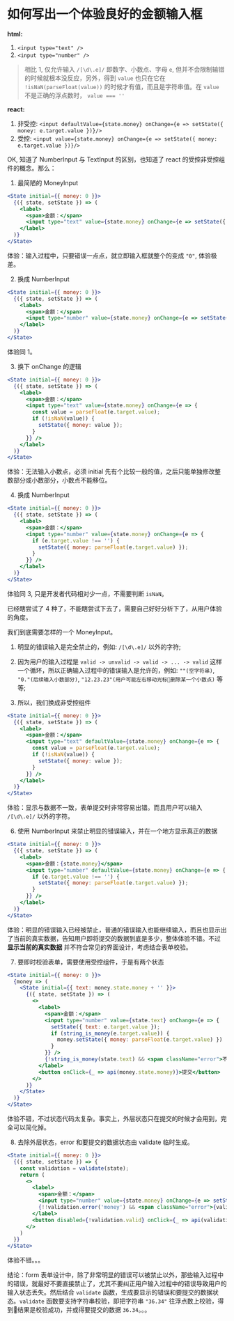 # 如何写出一个体验良好的金额输入框

**html:**
1. `<input type="text" />`
2. `<input type="number" />`
  > 相比 1, 仅允许输入 `/[\d\.e]/` 即数字、小数点、字母 `e`, 但并不会限制输错的时候就根本没反应，另外，得到 `value` 也只在它在 `!isNaN(parseFloat(value))` 的时候才有值，而且是字符串值。在 `value` 不是正确的浮点数时， `value === ''`

**react:**
1. 非受控: `<input defaultValue={state.money} onChange={e => setState({ money: e.target.value })}/>`
2. 受控: `<input value={state.money} onChange={e => setState({ money: e.target.value })}/>`

OK, 知道了 NumberInput 与 TextInput 的区别，也知道了 react 的受控非受控组件的概念。那么：

1. 最简陋的 MoneyInput
```jsx
<State initial={{ money: 0 }}>
  {({ state, setState }) => (
    <label>
      <span>金额：</span>
      <input type="text" value={state.money} onChange={e => setState({ money: parseFloat(e.target.value) || 0 })} />
    </label>
  )}
</State>
```
体验：输入过程中，只要错误一点点，就立即输入框就整个的变成 `"0"`, 体验极差。

2. 换成 NumberInput
```jsx
<State initial={{ money: 0 }}>
  {({ state, setState }) => (
    <label>
      <span>金额：</span>
      <input type="number" value={state.money} onChange={e => setState({ money: parseFloat(e.target.value) || 0 })} />
    </label>
  )}
</State>
```
体验同 1。

3. 换下 onChange 的逻辑
```jsx
<State initial={{ money: 0 }}>
  {({ state, setState }) => (
    <label>
      <span>金额：</span>
      <input type="text" value={state.money} onChange={e => {
        const value = parseFloat(e.target.value);
        if (!isNaN(value)) {
          setState({ money: value });
        }
      }} />
    </label>
  )}
</State>
```
体验：无法输入小数点，必须 initial 先有个比较一般的值，之后只能单独修改整数部分或小数部分，小数点不能移位。

4. 换成 NumberInput
```jsx
<State initial={{ money: 0 }}>
  {({ state, setState }) => (
    <label>
      <span>金额：</span>
      <input type="number" value={state.money} onChange={e => {
        if (e.target.value !== '') {
          setState({ money: parseFloat(e.target.value) });
        }
      }} />
    </label>
  )}
</State>
```
体验同 3, 只是开发者代码相对少一点，不需要判断 `isNaN`。

已经瞎尝试了 4 种了，不能瞎尝试下去了，需要自己好好分析下了，从用户体验的角度。

我们到底需要怎样的一个 MoneyInput。

1. 明显的错误输入是完全禁止的，例如: `/[\d\.e]/` 以外的字符;
2. 因为用户的输入过程是 `valid -> unvalid -> valid -> ... -> valid` 这样一个循环，所以正确输入过程中的错误输入是允许的，例如: `""(空字符串)`, `"0."(后续输入小数部分)`, `"12.23.23"(用户可能左右移动光标删除某一个小数点)` 等等;

5. 所以，我们换成非受控组件
```jsx
<State initial={{ money: 0 }}>
  {({ state, setState }) => (
    <label>
      <span>金额：</span>
      <input type="text" defaultValue={state.money} onChange={e => {
        const value = parseFloat(e.target.value);
        if (!isNaN(value)) {
          setState({ money: value });
        }
      }} />
    </label>
  )}
</State>
```
体验：显示与数据不一致，表单提交时非常容易出错。而且用户可以输入 `/[\d\.e]/` 以外的字符。

6. 使用 NumberInput 来禁止明显的错误输入，并在一个地方显示真正的数据
```jsx
<State initial={{ money: 0 }}>
  {({ state, setState }) => (
    <label>
      <span>金额：{state.money}</span>
      <input type="number" defaultValue={state.money} onChange={e => {
        if (e.target.value !== '') {
          setState({ money: parseFloat(e.target.value) });
        }
      }} />
    </label>
  )}
</State>
```
体验：明显的错误输入已经被禁止，普通的错误输入也能继续输入，而且也显示出了当前的真实数据，告知用户即将提交的数据到底是多少，整体体验不错。不过 **显示当前的真实数据** 并不符合常见的界面设计，考虑结合表单校验。

7. 要即时校验表单，需要使用受控组件，于是有两个状态
```jsx
<State initial={{ money: 0 }}>
  {money => (
    <State initial={{ text: money.state.money + '' }}>
      {({ state, setState }) => (
        <>
          <label>
            <span>金额：</span>
            <input type="number" value={state.text} onChange={e => {
              setState({ text: e.target.value });
              if (string_is_money(e.target.value)) {
                money.setState({ money: parseFloat(e.target.value) })
              }
            }} />
            {!string_is_money(state.text) && <span className="error">不是正确的 money 格式</span>}
          </label>
          <button onClick={_ => api(money.state.money)}>提交</button>
        </>
      )}
    </State>
  )}
</State>
```
体验不错，不过状态代码太复杂。事实上，外层状态只在提交的时候才会用到，完全可以简化掉。

8. 去除外层状态，error 和要提交的数据状态由 validate 临时生成。
```jsx
<State initial={{ money: 0 }}>
  {({ state, setState }) => {
    const validation = validate(state);
    return (
      <>
        <label>
          <span>金额：</span>
          <input type="number" value={state.money} onChange={e => setState({ money: e.target.value })} />
          {!!validation.error('money') && <span className="error">{validation.error('money')}</span>}
        </label>
        <button disabled={!validation.valid} onClick={_ => api(validation.validated_data)}>提交</button>
      </>
    )
  }}
</State>
```
体验不错。。。

结论：form 表单设计中，除了非常明显的错误可以被禁止以外，那些输入过程中的错误，就最好不要直接禁止了，尤其不要纠正用户输入过程中的错误导致用户的输入状态丢失。然后结合 `validate` 函数，生成要显示的错误和要提交的数据状态。`validate` 函数要支持字符串校验，即把字符串 `"36.34"` 往浮点数上校验，得到结果是校验成功，并或得要提交的数据 `36.34`。。。
